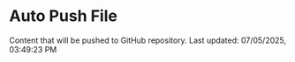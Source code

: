 # Auto Push File

Content that will be pushed to GitHub repository.
Last updated: 07/05/2025, 03:49:23 PM